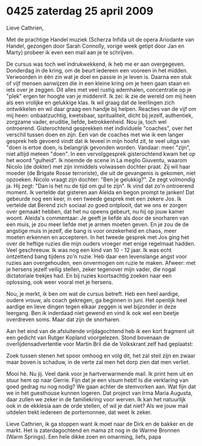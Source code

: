 # 0425 zaterdag 25 april 2009
Lieve Cathrien,

Met de prachtige Handel muziek (Scherza Infida uit de opera Ariodante van Handel, gezongen door Sarah Connolly, vorige week getipt door Jan en Marty) probeer ik even een mail aan je te schrijven.

De cursus was toch wel indrukwekkend, ik heb me er aan overgegeven. Donderdag in de kring, om de beurt iedereen een vooreen in het midden. Verwoorden in één zin wat je doel en passie in je leven is. Daarna een stuk of vijf mensen aanwijzen die in een kleine kring om je heen gaan staan en iets over je zeggen. Dit alles met veel rustig ademhalen, concentratie op je "plek" ergen ter hoogte van je middenrif. Ik zei: ik zie de wereld om mij heen als een vrolijke en gelukkige klas. Ik wil graag dat de leerlingen zich ontwikkelen en wil daar graag een handje bij helpen. Reacties van de vijf om mij heen: onbaatzuchtig, kwetsbaar, spritualiteit, dicht bij jezelf, authentiek, zorgzame vader, eruditie, liefde, betrokkenheid. Nou ja, toch wel ontroerend. Gisterochtend gesprekken met individuele "coaches", over het verschil tussen doen en zijn. Een van de coaches met wie ik een langer gesprek heb gevoerd vindt dat ik teveel in mijn hoofd zit, te veel uitga van "doen is ertoe doen, is belangrijk gevonden worden. Vandaar: meer "zijn", niet altijd meteen "doen". In een vervolggesprek gisterochtend kwam het op het woord "gulheid". Ik noemde de scene in La meglio Giuventu, waarom Nicolo (de dokter) met zijn inmiddels volwassen dochter praat. Zij wil haar moeder (de Brigate Rosse terroriste), die uit de gevangenis is gekomen, niet opzoeken. Nicolo vraagt zijn dochter: "Ben je gelukkig?". Ze zegt volmondig ja. Hij zegt: "Dan is het nu de tijd om gul te zijn". Ik vind dat zo'n ontroerend moment. Ik vertelde dat gisteren aan Aleida en begon prompt te janken! Dat gebeurde nog een keer, in een tweede gesprek met een zekere Jos. Ik vertelde dat Berend zich sociaal zo goed ontplooit, dat we ons er zorgen over gemaakt hebben, dat het nu opeens gebeurt, nu hij op jouw kamer woont. Aleida's commentaar: Je geeft je liefde als door de snorharen van een muis, je zou meer liefde met je armen moeten geven. En je zou de de angstige muis in jezelf, die bang is voor onzekerheid en chaos, meer moeten erkennen en accepteren. In het tweede gesprek met Jos ging het over de heftige ruzies die mijn ouders vroeger met enige regelmaat hadden. Veel geschreeuw. Ik was nog een kind van 10 - 12 jaar. Ik was echt ontzettend bang tijdens zo'n ruzie. Heb daar een levenslange angst voor ruzies aan overgehouden, een onvermogen om ruzie te maken. Afweer: met je hersens jezelf veilig stellen, zeker tegenover mijn vader, die nogal dictatoriale trekjes had. En bij ruzies koortsachtig zoeken naar een oplossing, ook weer vooral met je hersens.

Nou, je merkt, ik ben om wat de cursus betreft. Heb een heel aardige, oudere vrouw, als coach gekregen, ga beginnen in juni. Het openlijk heel aardige en lieve dingen tegen elkaar zeggen is wel bijzonder in deze leergang. Ben ik inderdaad niet gewend en vind ik ook wel een beetje overdreven soms. Maar dat zijn de snorharen.

Aan het eind van de afsluitende vrijdagochtend heb ik een kort fragment uit een gedicht van Rutger Kopland voorgelezen. Stond bovenaan de overlijdensadvertentie voor Martin Bril die de Volkskrant zelf had geplaatst:

Zoek tussen stenen het spoor omhoog
en volg dit, het zal steil zijn en zwaar
maar boven is schaduw,
in de verte zal men het dorp zien
dat men verliet.

Mooi hè. Nu jij. Veel dank voor je hartverwarmende mail. Ik print hem uit en stuur hem op naar Gerrie. Fijn dat je een visum hebt! Is die verklaring van goed gedrag nu nog nodig? We gaan achter de stemvorken aan. Wat fijn dat we in het guesthouse kunnen logeren. Dat project van Irma Maria Augusta, daar zullen we zeker in de familiekring voor werven. Ik kan het natuurlijk ook in de ekklesia aan de orde stellen, of wil je dat niet? Als we jouw mail uitdelen trekt iedereen de portemonnee, dat weet ik zeker.

Lieve Cathrien, ik ga stoppen want ik moet naar de Dirk en de bakker en de markt. Het is zaterdagochtend en mama zit nog in de Warme Bronnen (Warm Springs). Een hele dikke zoen en omarming, liefs, papa